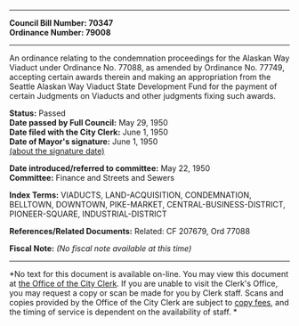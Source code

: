 * * * * *  
  
**Council Bill Number: [](#h0)[](#h2)70347**   
**Ordinance Number: 79008**  
  
* * * * *  
  
An ordinance relating to the condemnation proceedings for the Alaskan Way Viaduct under Ordinance No. 77088, as amended by Ordinance No. 77749, accepting certain awards therein and making an appropriation from the Seattle Alaskan Way Viaduct State Development Fund for the payment of certain Judgments on Viaducts and other judgments fixing such awards.  
  
**Status:** Passed   
**Date passed by Full Council:** May 29, 1950   
**Date filed with the City Clerk:** June 1, 1950   
**Date of Mayor's signature:** June 1, 1950   
[(about the signature date)](/~public/approvaldate.htm)   
  
  
**Date introduced/referred to committee:** May 22, 1950   
**Committee:** Finance and Streets and Sewers   
  
**Index Terms:** VIADUCTS, LAND-ACQUISITION, CONDEMNATION, BELLTOWN, DOWNTOWN, PIKE-MARKET, CENTRAL-BUSINESS-DISTRICT, PIONEER-SQUARE, INDUSTRIAL-DISTRICT  
  
**References/Related Documents:** Related: CF 207679, Ord 77088  
  
**Fiscal Note:** *(No fiscal note available at this time)*  
  
* * * * *  
  
*No text for this document is available on-line. You may view this document at [the Office of the City Clerk](http://www.seattle.gov/leg/clerk/contactUs.htm). If you are unable to visit the Clerk's Office, you may request a copy or scan be made for you by Clerk staff. Scans and copies provided by the Office of the City Clerk are subject to [copy fees](http://clerk.seattle.gov/~public/clerkfees.htm), and the timing of service is dependent on the availability of staff. *  
  
  
